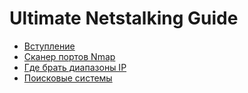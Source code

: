 Ultimate Netstalking Guide
==========================

- [Вступление](https://github.com/digital-ghost/ultimate-netstalking-guide/blob/master/about.md)
- [Сканер портов Nmap](https://github.com/digital-ghost/ultimate-netstalking-guide/blob/master/nmap-guide.md)
- [Где брать диапазоны IP](https://github.com/digital-ghost/ultimate-netstalking-guide/blob/master/ip-range-guide.md)
- [Поисковые системы](https://github.com/digital-ghost/ultimate-netstalking-guide/blob/master/search-engine-guide.md)
